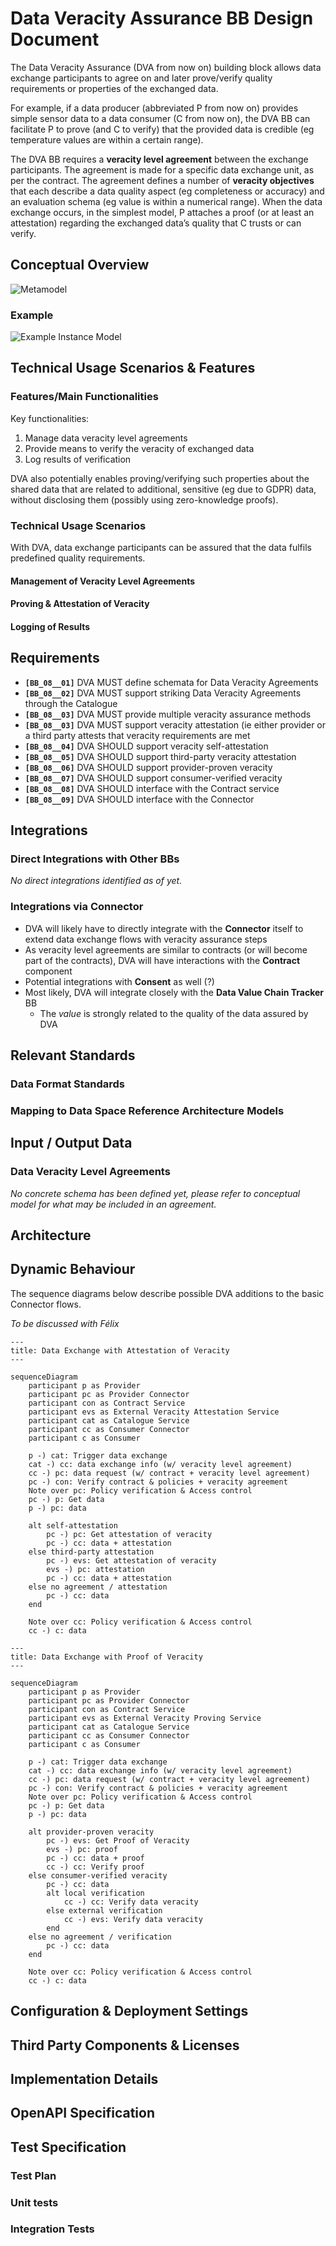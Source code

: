 # Data Veracity Assurance BB Design Document

The Data Veracity Assurance (DVA from now on) building block allows data exchange participants to agree on and later prove/verify quality requirements or properties of the exchanged data.

For example, if a data producer (abbreviated P from now on) provides simple sensor data to a data consumer (C from now on), the DVA BB can facilitate P to prove (and C to verify) that the provided data is credible (eg temperature values are within a certain range).

The DVA BB requires a **veracity level agreement** between the exchange participants.
The agreement is made for a specific data exchange unit, as per the contract.
The agreement defines a number of **veracity objectives** that each describe a data quality aspect (eg completeness or accuracy) and an evaluation schema (eg value is within a numerical range).
When the data exchange occurs, in the simplest model, P attaches a proof (or at least an attestation) regarding the exchanged data’s quality that C trusts or can verify.


## Conceptual Overview

![Metamodel](diagrams\dva-concept-meta.png)

### Example

![Example Instance Model](diagrams\dva-concept-instance.png)


## Technical Usage Scenarios & Features

### Features/Main Functionalities

Key functionalities:
1. Manage data veracity level agreements
2. Provide means to verify the veracity of exchanged data
3. Log results of verification

DVA also potentially enables proving/verifying such properties about the shared data that are related to additional, sensitive (eg due to GDPR) data, without disclosing them (possibly using zero-knowledge proofs).

### Technical Usage Scenarios

With DVA, data exchange participants can be assured that the data fulfils predefined quality requirements.

#### Management of Veracity Level Agreements

<!-- TODO -->

#### Proving & Attestation of Veracity

<!-- TODO -->

#### Logging of Results

<!-- TODO -->


## Requirements

* **`[BB_08__01]`** DVA MUST define schemata for Data Veracity Agreements
* **`[BB_08__02]`** DVA MUST support striking Data Veracity Agreements through the Catalogue
* **`[BB_08__03]`** DVA MUST provide multiple veracity assurance methods
* **`[BB_08__03]`** DVA MUST support veracity attestation (ie either provider or a third party attests that veracity requirements are met
* **`[BB_08__04]`** DVA SHOULD support veracity self-attestation
* **`[BB_08__05]`** DVA SHOULD support third-party veracity attestation
* **`[BB_08__06]`** DVA SHOULD support provider-proven veracity
* **`[BB_08__07]`** DVA SHOULD support consumer-verified veracity
* **`[BB_08__08]`** DVA SHOULD interface with the Contract service
* **`[BB_08__09]`** DVA SHOULD interface with the Connector


## Integrations

### Direct Integrations with Other BBs

_No direct integrations identified as of yet._


### Integrations via Connector

* DVA will likely have to directly integrate with the **Connector** itself to extend data exchange flows with veracity assurance steps
* As veracity level agreements are similar to contracts (or will become part of the contracts), DVA will have interactions with the **Contract** component
* Potential integrations with **Consent** as well (?)
* Most likely, DVA will integrate closely with the **Data Value Chain Tracker** BB
  * The _value_ is strongly related to the quality of the data assured by DVA


## Relevant Standards

### Data Format Standards

<!-- TODO -->

### Mapping to Data Space Reference Architecture Models

<!-- TODO -->


## Input / Output Data

### Data Veracity Level Agreements

_No concrete schema has been defined yet, please refer to conceptual model for what may be included in an agreement._


## Architecture

<!-- TODO -->


## Dynamic Behaviour

The sequence diagrams below describe possible DVA additions to the basic Connector flows.

_To be discussed with Félix_

```mermaid
---
title: Data Exchange with Attestation of Veracity
---

sequenceDiagram
    participant p as Provider
    participant pc as Provider Connector
    participant con as Contract Service
    participant evs as External Veracity Attestation Service
    participant cat as Catalogue Service
    participant cc as Consumer Connector
    participant c as Consumer

    p -) cat: Trigger data exchange
    cat -) cc: data exchange info (w/ veracity level agreement)
    cc -) pc: data request (w/ contract + veracity level agreement)
    pc -) con: Verify contract & policies + veracity agreement
    Note over pc: Policy verification & Access control
    pc -) p: Get data
    p -) pc: data

    alt self-attestation
        pc -) pc: Get attestation of veracity
        pc -) cc: data + attestation
    else third-party attestation
        pc -) evs: Get attestation of veracity
        evs -) pc: attestation
        pc -) cc: data + attestation
    else no agreement / attestation
        pc -) cc: data
    end

    Note over cc: Policy verification & Access control
    cc -) c: data
```

```mermaid
---
title: Data Exchange with Proof of Veracity
---

sequenceDiagram
    participant p as Provider
    participant pc as Provider Connector
    participant con as Contract Service
    participant evs as External Veracity Proving Service
    participant cat as Catalogue Service
    participant cc as Consumer Connector
    participant c as Consumer

    p -) cat: Trigger data exchange
    cat -) cc: data exchange info (w/ veracity level agreement)
    cc -) pc: data request (w/ contract + veracity level agreement)
    pc -) con: Verify contract & policies + veracity agreement
    Note over pc: Policy verification & Access control
    pc -) p: Get data
    p -) pc: data

    alt provider-proven veracity
        pc -) evs: Get Proof of Veracity
        evs -) pc: proof
        pc -) cc: data + proof
        cc -) cc: Verify proof
    else consumer-verified veracity
        pc -) cc: data
        alt local verification
            cc -) cc: Verify data veracity
        else external verification
            cc -) evs: Verify data veracity
        end
    else no agreement / verification
        pc -) cc: data
    end

    Note over cc: Policy verification & Access control
    cc -) c: data
```


## Configuration & Deployment Settings

<!-- TODO -->


## Third Party Components & Licenses

<!-- TODO -->


## Implementation Details

<!-- TODO -->


## OpenAPI Specification

<!-- TODO -->


## Test Specification

<!-- TODO -->

### Test Plan

### Unit tests

### Integration Tests
